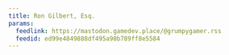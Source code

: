 ```yaml
---
title: Ron Gilbert, Esq.
params:
  feedlink: https://mastodon.gamedev.place/@grumpygamer.rss
  feedid: ed99e4849888df495a90b789ff8e5584
---
```

